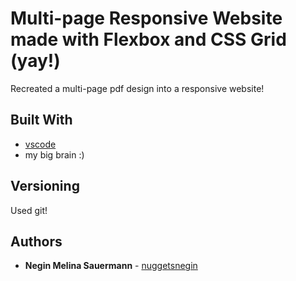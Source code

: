 # Multi-page Responsive Website made with Flexbox and CSS Grid (yay!)

Recreated a multi-page pdf design into a responsive website!

## Built With

* [vscode](https://code.visualstudio.com/) 
* my big brain :)


## Versioning
Used git!

## Authors

* **Negin Melina Sauermann** - [nuggetsnegin](https://github.com/nuggetsnegin)
